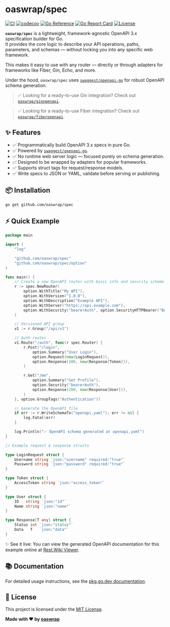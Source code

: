 # oaswrap/spec

[![CI](https://github.com/oaswrap/spec/actions/workflows/ci.yml/badge.svg)](https://github.com/oaswrap/spec/actions/workflows/ci.yml)
[![codecov](https://codecov.io/gh/oaswrap/spec/branch/main/graph/badge.svg)](https://codecov.io/gh/oaswrap/spec)
[![Go Reference](https://pkg.go.dev/badge/github.com/oaswrap/spec.svg)](https://pkg.go.dev/github.com/oaswrap/spec)
[![Go Report Card](https://goreportcard.com/badge/github.com/oaswrap/spec)](https://goreportcard.com/report/github.com/oaswrap/spec)
[![License](https://img.shields.io/github/license/oaswrap/spec)](LICENSE)

**`oaswrap/spec`** is a lightweight, framework-agnostic OpenAPI 3.x specification builder for Go.  
It provides the core logic to describe your API operations, paths, parameters, and schemas — without locking you into any specific web framework.

This makes it easy to use with any router — directly or through adapters for frameworks like Fiber, Gin, Echo, and more.

Under the hood, `oaswrap/spec` uses [`swaggest/openapi-go`](https://github.com/swaggest/openapi-go) for robust OpenAPI schema generation.

> ✅ Looking for a ready-to-use Gin integration? Check out [`oaswrap/ginopenapi`](https://github.com/oaswrap/ginopenapi).

> ✅ Looking for a ready-to-use Fiber integration? Check out [`oaswrap/fiberopenapi`](https://github.com/oaswrap/fiberopenapi).

## ✨ Features

- ✅ Programmatically build OpenAPI 3.x specs in pure Go.
- ✅ Powered by [`swaggest/openapi-go`](https://github.com/swaggest/openapi-go).
- ✅ No runtime web server logic — focused purely on schema generation.
- ✅ Designed to be wrapped by adapters for popular frameworks.
- ✅ Supports struct tags for request/response models.
- ✅ Write specs to JSON or YAML, validate before serving or publishing.

## 📦 Installation

```bash
go get github.com/oaswrap/spec
```

## ⚡️ Quick Example

```go
package main

import (
	"log"

	"github.com/oaswrap/spec"
	"github.com/oaswrap/spec/option"
)

func main() {
	// Create a new OpenAPI router with basic info and security scheme
	r := spec.NewRouter(
		option.WithTitle("My API"),
		option.WithVersion("1.0.0"),
		option.WithDescription("Example API"),
		option.WithServer("https://api.example.com"),
		option.WithSecurity("bearerAuth", option.SecurityHTTPBearer("Bearer")),
	)

	// Versioned API group
	v1 := r.Group("/api/v1")

	// Auth routes
	v1.Route("/auth", func(r spec.Router) {
		r.Post("/login",
			option.Summary("User Login"),
			option.Request(new(LoginRequest)),
			option.Response(200, new(Response[Token])),
		)

		r.Get("/me",
			option.Summary("Get Profile"),
			option.Security("bearerAuth"),
			option.Response(200, new(Response[User])),
		)
	}, option.GroupTags("Authentication"))

	// Generate the OpenAPI file
	if err := r.WriteSchemaTo("openapi.yaml"); err != nil {
		log.Fatal(err)
	}

	log.Println("✅ OpenAPI schema generated at openapi.yaml")
}

// Example request & response structs

type LoginRequest struct {
	Username string `json:"username" required:"true"`
	Password string `json:"password" required:"true"`
}

type Token struct {
	AccessToken string `json:"access_token"`
}

type User struct {
	ID   string `json:"id"`
	Name string `json:"name"`
}

type Response[T any] struct {
	Status int `json:"status"`
	Data   T   `json:"data"`
}
```
✨ See it live: You can view the generated OpenAPI documentation for this example online at [Rest.Wiki Viewer](https://rest.wiki/?https://raw.githubusercontent.com/oaswrap/spec/main/examples/basic/openapi.yaml).

## 📚 Documentation

For detailed usage instructions, see the [pkg.go.dev documentation](https://pkg.go.dev/github.com/oaswrap/spec).

## 📄 License

This project is licensed under the [MIT License](LICENSE).

**Made with ❤️ by [oaswrap](https://github.com/oaswrap)**